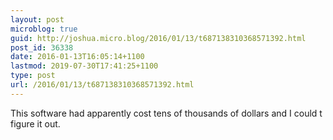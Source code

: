 ```yaml
---
layout: post
microblog: true
guid: http://joshua.micro.blog/2016/01/13/t687138310368571392.html
post_id: 36338
date: 2016-01-13T16:05:14+1100
lastmod: 2019-07-30T17:41:25+1100
type: post
url: /2016/01/13/t687138310368571392.html
---
```

This software had apparently cost tens of thousands of dollars and I could t figure it out.
